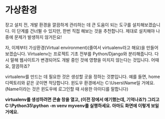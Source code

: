 <h1>가상환경</h1>

<p>장고 설치 전, 개발 환경을 깔끔하게 관리하는 데 큰 도움이 되는 도구를 설치해보겠습니다. 이 단계를 건너뛸 수 있지만, 한번 직접 해보는 것을 추천합니다. 제대로 설치해야 나중에 문제가 발생하지 않거든요!

자, 이제부터 가상환경(Virtual environment)(줄여서 virtualenv라고 해요)을 만들어보겠습니다. Virtualenv는 프로젝트 기초 전부를 Python/Django와 분리해줍니다. 다시 말해 웹사이트가 변경되어도 개발 중인 것에 영향을 미치지 않는다는 것입니다. 어때요, 깔끔하죠?

virtualenv를 만드는 데 필요한 것은 생성할 곳을 정하는 것뿐입니다. 예를 들면, home 디렉토리와 같은 곳이면 적당합니다. 윈도우 환경에서는 C:\Users\Name일 거에요. (Name이라는 것은 윈도우에 로그인할 때 사용한 아이디를 말합니다)</p>

<p><strong>virtualenv를 생성하려면 콘솔 창을 열고, (이전 장에서 얘기했는데, 기억나죠?) 그리고 C:\Python35\python -m venv myvenv를 실행하세요. 아마도 화면에 이렇게 보일 거에요. </strong></p>
